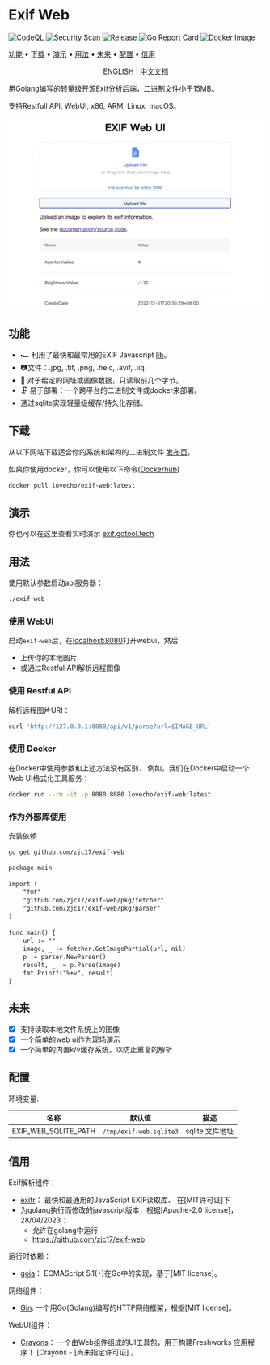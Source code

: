 # Exif Web

[![CodeQL](https://github.com/zjc17/exif-web/actions/workflows/github-code-scanning/codeql/badge.svg)](https://github.com/zjc17/exif-web/actions/workflows/github-code-scanning/codeql)
[![Security Scan](https://github.com/zjc17/exif-web/actions/workflows/scan.yaml/badge.svg)](https://github.com/zjc17/exif-web/actions/workflows/scan.yaml)
[![Release](https://github.com/zjc17/exif-web/actions/workflows/release.yaml/badge.svg)](https://github.com/zjc17/exif-web/actions/workflows/release.yaml)
[![Go Report Card](https://goreportcard.com/badge/github.com/zjc17/exif-web)](https://goreportcard.com/report/github.com/zjc17/exif-web)
[![Docker Image](https://img.shields.io/docker/pulls/lovecho/exif-web.svg)](https://hub.docker.com/r/lovecho/exif-web)

[功能](#功能)
•
[下载](#下载)
•
[演示](#演示)
•
[用法](#用法)
•
[未来](#未来)
•
[配置](#配置)
•
[信用](#信用)

<p style="text-align: center;">
  <a href="README.md" target="_blank">ENGLISH</a> | <a href="README_CN.md">中文文档</a>
</p>

用Golang编写的轻量级开源Exif分析后端，二进制文件小于15MB。

支持Restfull API, WebUI, x86, ARM, Linux, macOS。

![](.github/preview-01.png)

## 功能

- 🏎️ 利用了最快和最常用的EXIF Javascript [lib](https://github.com/MikeKovarik/exifr)。
- 📷文件：.jpg, .tif, .png, .heic, .avif, .iiq
- 📑 对于给定的网址或图像数据，只读取前几个字节。
- 🗜️ 易于部署：一个跨平台的二进制文件或docker来部署。
- 通过sqlite实现轻量级缓存/持久化存储。

## 下载

从以下网站下载适合你的系统和架构的二进制文件
[发布页](https://github.com/zjc17/exif-web/releases)。

如果你使用docker，你可以使用以下命令([Dockerhub](https://hub.docker.com/r/lovecho/exif-web))

```bash
docker pull lovecho/exif-web:latest
```

## 演示

你也可以在这里查看实时演示 [exif.gotool.tech](https://exif.gotool.tech)

## 用法

使用默认参数启动api服务器：

```bash
./exif-web
```

### 使用 WebUI

启动`exif-web`后，在[localhost:8080](localhost:8080)打开webui，然后

- 上传你的本地图片
- 或通过Restful API解析远程图像

### 使用 Restful API

解析远程图片URI：

```bash
curl 'http://127.0.0.1:8080/api/v1/parse?url=$IMAGE_URL'
```

### 使用 Docker

在Docker中使用参数和上述方法没有区别、
例如，我们在Docker中启动一个Web UI格式化工具服务：

```bash
docker run --rm -it -p 8080:8080 lovecho/exif-web:latest
```

### 作为外部库使用

安装依赖

```bash
go get github.com/zjc17/exif-web
```

```golang
package main

import (
	"fmt"
	"github.com/zjc17/exif-web/pkg/fetcher"
	"github.com/zjc17/exif-web/pkg/parser"
)

func main() {
	url := ""
	image, _ := fetcher.GetImagePartial(url, nil)
	p := parser.NewParser()
	result, _ := p.Parse(image)
	fmt.Printf("%+v", result)
}
```

## 未来

- [x] 支持读取本地文件系统上的图像
- [x] 一个简单的web ui作为现场演示
- [x] 一个简单的内置k/v缓存系统，以防止重复的解析

## 配置

环境变量:

| 名称                   | 默认值                     | 描述          |
|----------------------|-------------------------|-------------|
| EXIF_WEB_SQLITE_PATH | `/tmp/exif-web.sqlite3` | sqlite 文件地址 |

## 信用

Exif解析组件：

- [exifr](https://github.com/MikeKovarik/exifr)： 最快和最通用的JavaScript EXIF读取库、
  在[MIT许可证]下
- 为golang执行而修改的javascript版本，根据[Apache-2.0 license]，28/04/2023：
  - 允许在golang中运行
  - https://github.com/zjc17/exif-web

运行时依赖：

- [goja](https://github.com/dop251/goja)： ECMAScript 5.1(+)在Go中的实现，基于[MIT license]。

网络组件：

- [Gin](https://github.com/gin-gonic/gin): 一个用Go(Golang)编写的HTTP网络框架，根据[MIT license]。

WebUI组件：

- [Crayons](https://github.com/freshworks/crayons)： 一个由Web组件组成的UI工具包，用于构建Freshworks
  应用程序！ [Crayons - [尚未指定许可证] 。
